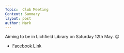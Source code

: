```yaml
---
Topic:  Club Meeting
Content: Summary
layout: post
author: Mark
---
```

Aiming to be in Lichfield Library on Saturday 12th May. 😊



* [Facebook Link](https://www.facebook.com/1481985248595237/posts/1539736606153434/)


